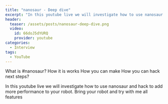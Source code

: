 ```yaml
---
title: "nanosaur - Deep dive"
excerpt: "In this youtube live we will investigate how to use nanosaur and hack to add more performance to your robot."
header:
  teaser: /assets/posts/nanosaur-deep-dive.png
  video:
    id: 66doJ5dYURQ
    provider: youtube
categories:
  - Interview
tags:
  - YouTube
---
```


What is #nanosaur?
How it is works
How you can make
How you can hack
next steps?

In this youtube live we will investigate how to use nanosaur and hack to add more performance to your robot.
Bring your robot and try with me all features
